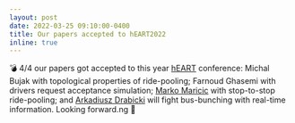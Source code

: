 ```yaml
---
layout: post
date: 2022-03-25 09:10:00-0400
title: Our papers accepted to hEART2022
inline: true
---
```


💣 4/4 our papers got accepted to this year [hEART](https://heart2022.com/) conference: 
Michal Bujak with topological properties of ride-pooling;
Farnoud Ghasemi with drivers request acceptance simulation;
[Marko Maricic](https://repository.tudelft.nl/islandora/object/uuid%3A3e9426a7-a3ec-4943-af7c-55a26592beaa) with stop-to-stop ride-pooling;
and [Arkadiusz Drabicki](https://doi.org/10.1007/s11116-022-10270-3) will fight bus-bunching with real-time information. Looking forward.ng 🚀
